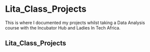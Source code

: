 # Lita_Class_Projects
This is where I documented my projects whilst taking a Data Analysis course with the Incubator Hub and Ladies In Tech Africa.

## Lita_Class_Projects

